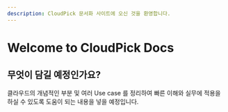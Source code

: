 ```yaml
---
description: CloudPick 문서화 사이트에 오신 것을 환영합니다.
---
```


# Welcome to CloudPick Docs

## 무엇이 담길 예정인가요?

클라우드의 개념적인 부분 및 여러 Use case 를 정리하여 빠른 이해와 실무에 적용을 하실 수 있도록 도움이 되는 내용을 넣을 예정입니다.

